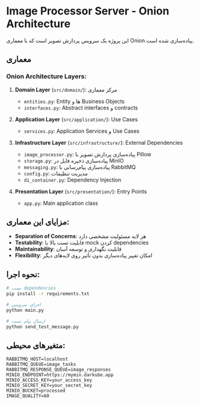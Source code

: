 # Image Processor Server - Onion Architecture

این پروژه یک سرویس پردازش تصویر است که با معماری Onion پیاده‌سازی شده است.

## معماری

### Onion Architecture Layers:

1. **Domain Layer** (`src/domain/`): مرکز معماری

   - `entities.py`: Entity ها و Business Objects
   - `interfaces.py`: Abstract interfaces و contracts

2. **Application Layer** (`src/application/`): Use Cases

   - `services.py`: Application Services و Use Cases

3. **Infrastructure Layer** (`src/infrastructure/`): External Dependencies

   - `image_processor.py`: پیاده‌سازی پردازش تصویر با Pillow
   - `storage.py`: پیاده‌سازی ذخیره فایل در MinIO
   - `messaging.py`: پیاده‌سازی پیام‌رسانی با RabbitMQ
   - `config.py`: مدیریت تنظیمات
   - `di_container.py`: Dependency Injection

4. **Presentation Layer** (`src/presentation/`): Entry Points
   - `app.py`: Main application class

## مزایای این معماری:

- **Separation of Concerns**: هر لایه مسئولیت مشخصی دارد
- **Testability**: قابلیت تست بالا با mock کردن dependencies
- **Maintainability**: قابلیت نگهداری و توسعه آسان
- **Flexibility**: امکان تغییر پیاده‌سازی بدون تأثیر روی لایه‌های دیگر

## نحوه اجرا:

```bash
# نصب dependencies
pip install -r requirements.txt

# اجرای سرویس
python main.py

# ارسال پیام تست
python send_test_message.py
```

## متغیرهای محیطی:

```env
RABBITMQ_HOST=localhost
RABBITMQ_QUEUE=image_tasks
RABBITMQ_RESPONSE_QUEUE=image_responses
MINIO_ENDPOINT=https://mymin.darkube.app
MINIO_ACCESS_KEY=your_access_key
MINIO_SECRET_KEY=your_secret_key
MINIO_BUCKET=processed
IMAGE_QUALITY=60
```
